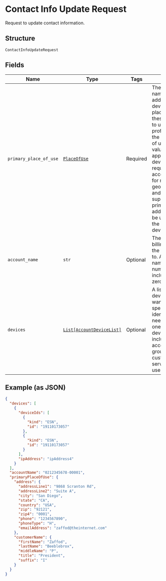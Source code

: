 
# Contact Info Update Request

Request to update contact information.

## Structure

`ContactInfoUpdateRequest`

## Fields

| Name | Type | Tags | Description |
|  --- | --- | --- | --- |
| `primary_place_of_use` | [`PlaceOfUse`](../../doc/models/place-of-use.md) | Required | The customer name and the address of the device's primary place of use. Leave these fields empty to use the account profile address as the primary place of use. These values will be applied to all devices in the request.If the account is enabled for non-geographic MDNs and the device supports it, the primaryPlaceOfUse address will also be used to derive the MDN for the device. |
| `account_name` | `str` | Optional | The name of the billing account that the devices belong to. An account name is usually numeric, and must include any leading zeros. |
| `devices` | [`List[AccountDeviceList]`](../../doc/models/account-device-list.md) | Optional | A list of the devices that you want to change, specified by device identifier. You only need to provide one identifier per device. Do not include accountName, groupName, customFields, or servicePlan if you use this parameter. |

## Example (as JSON)

```json
{
  "devices": [
    {
      "deviceIds": [
        {
          "kind": "ESN",
          "id": "19110173057"
        },
        {
          "kind": "ESN",
          "id": "19110173057"
        }
      ],
      "ipAddress": "ipAddress4"
    }
  ],
  "accountName": "0212345678-00001",
  "primaryPlaceOfUse": {
    "address": {
      "addressLine1": "9868 Scranton Rd",
      "addressLine2": "Suite A",
      "city": "San Diego",
      "state": "CA",
      "country": "USA",
      "zip": "92121",
      "zip4": "0001",
      "phone": "1234567890",
      "phoneType": "H",
      "emailAddress": "zaffod@theinternet.com"
    },
    "customerName": {
      "firstName": "Zaffod",
      "lastName": "Beeblebrox",
      "middleName": "P",
      "title": "President",
      "suffix": "I"
    }
  }
}
```

